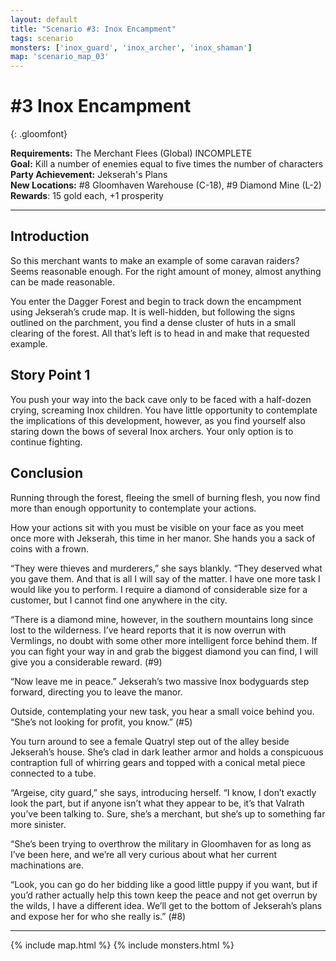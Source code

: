 ```yaml
---
layout: default
title: "Scenario #3: Inox Encampment"
tags: scenario
monsters: ['inox_guard', 'inox_archer', 'inox_shaman']
map: 'scenario_map_03'
---
```


# #3 Inox Encampment
{: .gloomfont}

__Requirements:__ The Merchant Flees (Global) INCOMPLETE <br>
__Goal:__ Kill a number of enemies equal to five times the number of characters <br>
__Party Achievement:__ Jekserah's Plans <br>
__New Locations:__ #8 Gloomhaven Warehouse <span class="map_loc">(C-18)</span>, #9 Diamond Mine <span class="map_loc">(L-2)</span><br>
__Rewards__: 15 gold each, +1 prosperity

***

## Introduction

So this merchant wants to make an example of some caravan raiders? Seems reasonable
enough. For the right amount of money, almost anything can be made reasonable.

You enter the Dagger Forest and begin to track down the encampment using Jekserah’s
crude map. It is well-hidden, but following the signs outlined on the parchment, you
find a dense cluster of huts in a small clearing of the forest. All that’s left is to
head in and make that requested example.

## Story Point 1

You push your way into the back cave only to be faced with a half-dozen crying,
screaming Inox children. You have little opportunity to contemplate the implications
of this development, however, as you find yourself also staring down the bows of several
Inox archers. Your only option is to continue fighting.

## Conclusion

Running through the forest, fleeing the smell of burning flesh, you now find more than
enough opportunity to contemplate your actions.

How your actions sit with you must be visible on your face as you meet once more with
Jekserah, this time in her manor. She hands you a sack of coins with a frown.

“They were thieves and murderers,” she says blankly. “They deserved what you gave them.
And that is all I will say of the matter. I have one more task I would like you to perform.
I require a diamond of considerable size for a customer, but I cannot find one anywhere in the city.

“There is a diamond mine, however, in the southern mountains long since lost to the
wilderness. I’ve heard reports that it is now overrun with Vermlings, no doubt with some
other more intelligent force behind them. If you can fight your way in and grab the biggest
diamond you can find, I will give you a considerable reward. (#9)

“Now leave me in peace.” Jekserah’s two massive Inox bodyguards step forward, directing
you to leave the manor.

Outside, contemplating your new task, you hear a small voice behind you.
“She’s not looking for profit, you know.” (#5)

You turn around to see a female Quatryl step out of the alley beside Jekserah’s house.
She’s clad in dark leather armor and holds a conspicuous contraption full of whirring gears
and topped with a conical metal piece connected to a tube.

“Argeise, city guard,” she says, introducing herself. “I know, I don’t exactly look the part,
but if anyone isn’t what they appear to be, it’s that Valrath you’ve been talking to. Sure,
she’s a merchant, but she’s up to something far more sinister.

“She’s been trying to overthrow the military in Gloomhaven for as long as I’ve been here,
and we’re all very curious about what her current machinations are.

“Look, you can go do her bidding like a good little puppy if you want, but if you’d rather
actually help this town keep the peace and not get overrun by the wilds, I have a different
idea. We’ll get to the bottom of Jekserah’s plans and expose her for who she really is.” (#8)


***

{% include map.html %}
{% include monsters.html %}



